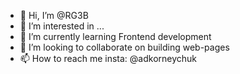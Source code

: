 - 👋 Hi, I’m @RG3B
- 👀 I’m interested in ...
- 🌱 I’m currently learning Frontend development
- 💞️ I’m looking to collaborate on building web-pages
- 📫 How to reach me  insta: @adkorneychuk

<!---
RG3B/RG3B is a ✨ special ✨ repository because its `README.md` (this file) appears on your GitHub profile.
You can click the Preview link to take a look at your changes.
--->
